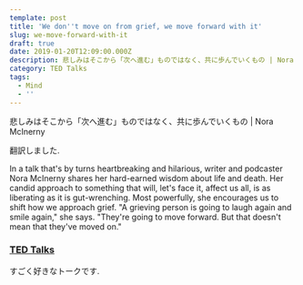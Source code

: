 ```yaml
---
template: post
title: 'We don''t move on from grief, we move forward with it'
slug: we-move-forward-with-it
draft: true
date: 2019-01-20T12:09:00.000Z
description: 悲しみはそこから「次へ進む」ものではなく、共に歩んでいくもの | Nora McInerny
category: TED Talks
tags:
  - Mind
  - ''
---
```

悲しみはそこから「次へ進む」ものではなく、共に歩んでいくもの | Nora McInerny

翻訳しました.

In a talk that's by turns heartbreaking and hilarious, writer and podcaster Nora McInerny shares her hard-earned wisdom about life and death. Her candid approach to something that will, let's face it, affect us all, is as liberating as it is gut-wrenching. Most powerfully, she encourages us to shift how we approach grief. "A grieving person is going to laugh again and smile again," she says. "They're going to move forward. But that doesn't mean that they've moved on."

### [TED Talks](https://www.ted.com/talks/nora_mcinerny_we_don_t_move_on_from_grief_we_move_forward_with_it/up-next?language=ja)

すごく好きなトークです.
